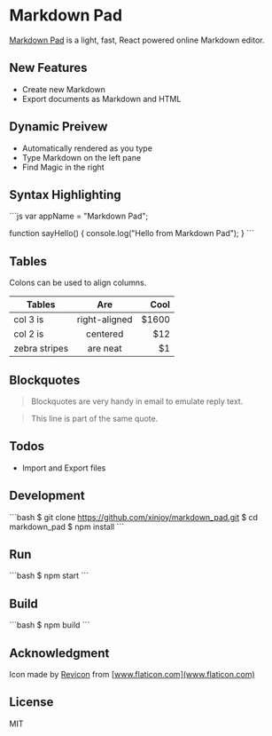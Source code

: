 # Markdown Pad

[Markdown Pad](https://github.com/xinjoy/markdown_pad) is a light, fast, React powered online Markdown editor.

## New Features
  - Create new Markdown
  - Export documents as Markdown and HTML

## Dynamic Preivew
  - Automatically rendered as you type
  - Type Markdown on the left pane
  - Find Magic in the right

## Syntax Highlighting
\`\`\`js
var appName = "Markdown Pad";

function sayHello() {
    console.log("Hello from Markdown Pad");
}
\`\`\`

## Tables

Colons can be used to align columns.

| Tables        | Are           | Cool  |
| ------------- |:-------------:| -----:|
| col 3 is      | right-aligned | $1600 |
| col 2 is      | centered      |   $12 |
| zebra stripes | are neat      |    $1 |

## Blockquotes

> Blockquotes are very handy in email to emulate reply text.

> This line is part of the same quote.

## Todos

 - Import and Export files

## Development
\`\`\`bash
$ git clone https://github.com/xinjoy/markdown_pad.git
$ cd markdown_pad
$ npm install
\`\`\`

## Run
\`\`\`bash
$ npm start
\`\`\`

## Build
\`\`\`bash
$ npm build
\`\`\`

## Acknowledgment
Icon made by [Revicon](https://www.flaticon.com/authors/revicon) from [www.flaticon.com](www.flaticon.com)

License
----
MIT